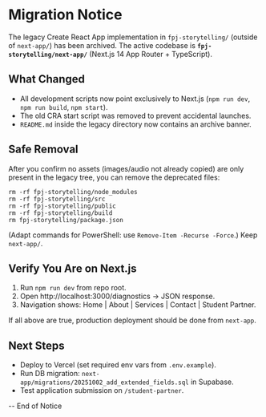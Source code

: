 # Migration Notice

The legacy Create React App implementation in `fpj-storytelling/` (outside of `next-app/`) has been archived. The active codebase is **`fpj-storytelling/next-app/`** (Next.js 14 App Router + TypeScript).

## What Changed
- All development scripts now point exclusively to Next.js (`npm run dev`, `npm run build`, `npm start`).
- The old CRA start script was removed to prevent accidental launches.
- `README.md` inside the legacy directory now contains an archive banner.

## Safe Removal
After you confirm no assets (images/audio not already copied) are only present in the legacy tree, you can remove the deprecated files:
```
rm -rf fpj-storytelling/node_modules
rm -rf fpj-storytelling/src
rm -rf fpj-storytelling/public
rm -rf fpj-storytelling/build
rm fpj-storytelling/package.json
```
(Adapt commands for PowerShell: use `Remove-Item -Recurse -Force`.) Keep `next-app/`.

## Verify You Are on Next.js
1. Run `npm run dev` from repo root.
2. Open http://localhost:3000/diagnostics → JSON response.
3. Navigation shows: Home | About | Services | Contact | Student Partner.

If all above are true, production deployment should be done from `next-app`.

## Next Steps
- Deploy to Vercel (set required env vars from `.env.example`).
- Run DB migration: `next-app/migrations/20251002_add_extended_fields.sql` in Supabase.
- Test application submission on `/student-partner`.

-- End of Notice
